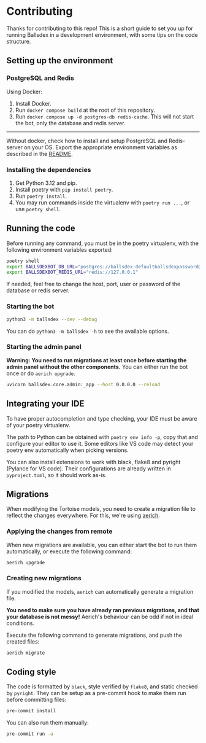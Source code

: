# Contributing

Thanks for contributing to this repo! This is a short guide to set you up for running Ballsdex in
a development environment, with some tips on the code structure.

## Setting up the environment

### PostgreSQL and Redis

Using Docker:

1. Install Docker.
2. Run `docker compose build` at the root of this repository.
3. Run `docker compose up -d postgres-db redis-cache`. This will not start the bot, only the
   database and redis server.

----

Without docker, check how to install and setup PostgreSQL and Redis-server on your OS.
Export the appropriate environment variables as described in the
[README](README.md#without-docker).

### Installing the dependencies

1. Get Python 3.12 and pip.
2. Install poetry with `pip install poetry`.
3. Run `poetry install`.
4. You may run commands inside the virtualenv with `poetry run ...`, or use `poetry shell`.

## Running the code

Before running any command, you must be in the poetry virtualenv, with the following
environment variables exported:

```bash
poetry shell
export BALLSDEXBOT_DB_URL="postgres://ballsdex:defaultballsdexpassword@localhost:5432/ballsdex"
export BALLSDEXBOT_REDIS_URL="redis://127.0.0.1"
```

If needed, feel free to change the host, port, user or password of the database or redis server.

### Starting the bot

```bash
python3 -m ballsdex --dev --debug
```

You can do `python3 -m ballsdex -h` to see the available options.

### Starting the admin panel

**Warning: You need to run migrations at least once before starting the admin
panel without the other components.** You can either run the bot once or do `aerich upgrade`.

```bash
uvicorn ballsdex.core.admin:_app --host 0.0.0.0 --reload
```

## Integrating your IDE

To have proper autocompletion and type checking, your IDE must be aware of your poetry virtualenv.

The path to Python can be obtained with `poetry env info -p`, copy that and configure your editor
to use it. Some editors like VS code may detect your poetry env automatically when picking
versions.

You can also install extensions to work with black, flake8 and pyright (Pylance for VS code).
Their configurations are already written in `pyproject.toml`, so it should work as-is.

## Migrations

When modifying the Tortoise models, you need to create a migration file to reflect the changes
everywhere. For this, we're using [aerich](https://github.com/tortoise/aerich).

### Applying the changes from remote

When new migrations are available, you can either start the bot to run them automatically, or
execute the following command:

```sh
aerich upgrade
```

### Creating new migrations

If you modified the models, `aerich` can automatically generate a migration file.

**You need to make sure you have already ran previous migrations, and that your database
is not messy!** Aerich's behaviour can be odd if not in ideal conditions.

Execute the following command to generate migrations, and push the created files:

```sh
aerich migrate
```

## Coding style

The code is formatted by `black`, style verified by `flake8`, and static checked by `pyright`.
They can be setup as a pre-commit hook to make them run before committing files:

```sh
pre-commit install
```

You can also run them manually:

```sh
pre-commit run -a
```
